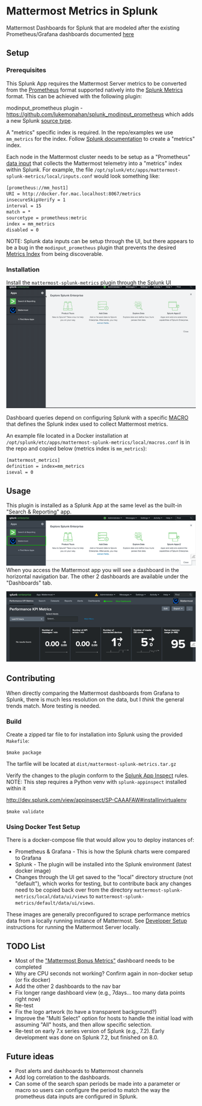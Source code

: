 
# Mattermost Metrics in Splunk

Mattermost Dashboards for Splunk that are modeled after the existing Prometheus/Grafana dashboards documented [here](https://docs.mattermost.com/deployment/metrics.html)

## Setup
### Prerequisites
This Splunk App requires the Mattermost Server metrics to be converted from the [Prometheus](https://prometheus.io/docs/concepts/data_model/) format supported natively into the [Splunk Metrics](https://docs.splunk.com/Documentation/Splunk/8.0.3/Metrics/Overview) format.  This can be achieved with the following plugin:

modinput_prometheus plugin - https://github.com/lukemonahan/splunk_modinput_prometheus which adds a new Splunk [source type](https://docs.splunk.com/Documentation/Splunk/8.0.3/Data/Createsourcetypes).

A "metrics" specific index is required.  In the repo/examples we use `mm_metrics` for the index.  Follow [Splunk documentation](https://docs.splunk.com/Documentation/Splunk/8.0.3/Indexer/Setupmultipleindexes#Create_metrics_indexes) to create a "metrics" index.

Each node in the Mattermost cluster needs to be setup as a "Prometheus" [data input](https://docs.splunk.com/Documentation/Splunk/8.0.3/Data/Configureyourinputs) that collects the Mattermost telemetry into a "metrics" index within Splunk.  For example, the file `/opt/splunk/etc/apps/mattermost-splunk-metrics/local/inputs.conf` would look something like:

```
[prometheus://mm_host1]
URI = http://docker.for.mac.localhost:8067/metrics
insecureSkipVerify = 1
interval = 15
match = *
sourcetype = prometheus:metric
index = mm_metrics
disabled = 0
```

NOTE:  Splunk data inputs can be setup through the UI, but there appears to be a bug in the `modinput_prometheus` plugin that prevents the desired [Metrics Index](https://docs.splunk.com/Documentation/Splunk/8.0.3/Metrics/GetStarted#Metrics_indexes) from being discoverable.


### Installation
Install the `mattermost-splunk-metrics` plugin through the Splunk UI
![installation](assets/plugin-installation.gif)

Dashboard queries depend on configuring Splunk with a specific [MACRO](https://docs.splunk.com/Documentation/Splunk/8.0.3/Knowledge/Definesearchmacros) that defines the Splunk index used to collect Mattermost metrics.

An example file located in a Docker installation at `/opt/splunk/etc/apps/mattermost-splunk-metrics/local/macros.conf` is in the repo and copied below (metrics index is `mm_metrics`):
```
[mattermost_metrics]
definition = index=mm_metrics
iseval = 0
```

## Usage

This plugin is installed as a Splunk App at the same level as the built-in "Search & Reporting" app.  
![app](assets/mm_app.png)
When you access the Mattermost app you will see a dashboard in the horizontal navigation bar.  The other 2 dashboards are available under the "Dashboards" tab.

![homepage](assets/app-home-page.png)


## Contributing

When directly comparing the Mattermost dashboards from Grafana to Splunk, there is much less resolution on the data, but I *think* the general trends match.  More testing is needed.


### Build
Create a zipped tar file to for installation into Splunk using the provided `Makefile`:
```
$make package
```
The tarfile will be located at `dist/mattermost-splunk-metrics.tar.gz`

Verify the changes to the plugin conform to the [Splunk App Inspect](https://dev.splunk.com/enterprise/docs/releaseapps/appinspect/) rules.  NOTE:  This step requires a Python venv with `splunk-appinspect` installed within it

http://dev.splunk.com/view/appinspect/SP-CAAAFAW#installinvirtualenv

```
$make validate
```

### Using Docker Test Setup
There is a docker-compose file that would allow you to deploy instances of:
 * Prometheus & Grafana - This is how the Splunk charts were compared to Grafana
 * Splunk - The plugin will be installed into the Splunk environment (latest docker image)
 * Changes through the UI get saved to the "local" directory structure (not "default"), which works for testing, but to contribute back any changes need to be copied back over from the directory `mattermost-splunk-metrics/local/data/ui/views` to `mattermost-splunk-metrics/default/data/ui/views`.

 These images are generally preconfigured to scrape performance metrics data from a locally running instance of Mattermost.  See [Developer Setup](https://developers.mattermost.com/contribute/getting-started/) instructions for running the Mattermost Server locally.

## TODO List
 * Most of the ["Mattermost Bonus Metrics"](https://docs.mattermost.com/deployment/metrics.html#getting-started) dashboard needs to be completed
 * Why are CPU seconds not working?  Confirm again in non-docker setup (or fix docker)
 * Add the other 2 dashboards to the nav bar
 * Fix longer range dashboard view (e.g., 7days... too many data points right now)
 * Re-test 
 * Fix the logo artwork (to have a transparent background?)
 * Improve the "Multi Select" option for hosts to handle the initial load with assuming "All" hosts, and then allow specific selection.
 * Re-test on early 7.x series version of Splunk (e.g., 7.2).  Early development was done on Splunk 7.2, but finished on 8.0.


## Future ideas
 * Post alerts and dashboards to Mattermost channels
 * Add log correlation to the dashboards.
 * Can some of the search span periods be made into a parameter or macro so users can configure the period to match the way the prometheus data inputs are configured in Splunk.
